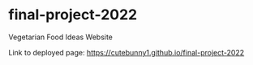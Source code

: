 # final-project-2022

Vegetarian Food Ideas Website

Link to deployed page: https://cutebunny1.github.io/final-project-2022
